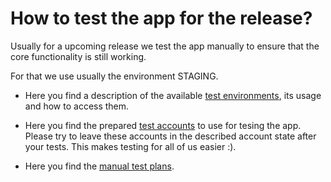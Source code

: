 # How to test the app for the release?

Usually for a upcoming release we test the app manually to ensure that the core functionality is still working.

For that we use usually the environment STAGING.

- Here you find a description of the available [test environments](./test_environments.md), its usage and how to access them.

- Here you find the prepared [test accounts](./test_accounts.md) to use for tesing the app. Please try to leave these accounts in the described account state after your tests. This makes testing for all of us easier :).

- Here you find the [manual test plans](../app_testing_guides/manual_test_plans.md).
